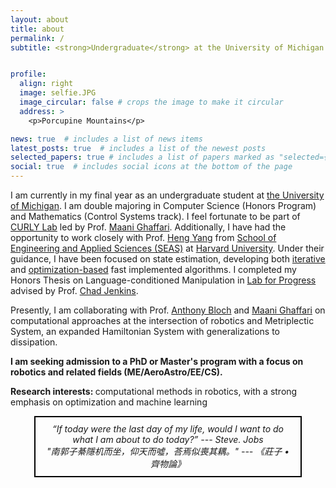 ```yaml
---
layout: about
title: about
permalink: /
subtitle: <strong>Undergraduate</strong> at the University of Michigan <br>Robotics, Math, Computer Science


profile:
  align: right
  image: selfie.JPG
  image_circular: false # crops the image to make it circular
  address: >
    <p>Porcupine Mountains</p>

news: true  # includes a list of news items
latest_posts: true  # includes a list of the newest posts
selected_papers: true # includes a list of papers marked as "selected={true}"
social: true  # includes social icons at the bottom of the page
---
```


I am currently in my final year as an undergraduate student at [the University of Michigan](https://umich.edu/). I am double majoring in Computer Science (Honors Program) and Mathematics (Control Systems track). I feel fortunate to be part of [CURLY Lab](https://curly.engin.umich.edu/) led by Prof. [Maani Ghaffari](https://robotics.umich.edu/profile/maani-ghaffari/). Additionally, I have had the opportunity to work closely with Prof. [Heng Yang](https://hankyang.seas.harvard.edu/) from [School of Engineering and Applied Sciences (SEAS)](https://seas.harvard.edu/) at [Harvard University](https://www.harvard.edu/). Under their guidance, I have been focused on state estimation, developing both [iterative](https://arxiv.org/abs/2209.15140) and [optimization-based](https://arxiv.org/abs/2309.05184) fast implemented algorithms. I completed my Honors Thesis on Language-conditioned Manipulation in [Lab for Progress](https://progress.eecs.umich.edu/) advised by Prof. [Chad Jenkins](https://ocj.name/).  

Presently, I am collaborating with Prof. [Anthony Bloch](https://dept.math.lsa.umich.edu/~abloch/) and [Maani Ghaffari](https://robotics.umich.edu/profile/maani-ghaffari/) on computational approaches at the intersection of robotics and Metriplectic System, an expanded Hamiltonian System with generalizations to dissipation.

<strong>I am seeking admission to a PhD or Master's program with a focus on robotics and related fields (ME/AeroAstro/EE/CS).</strong>

<strong>Research interests: </strong> computational methods in robotics, with a strong emphasis on optimization and machine learning


<!-- <br><em>"We are all in the gutter, but some of us are looking at the stars." --- Oscar. Wilde </em><br><em>"南郭子綦隱机而坐，仰天而噓，荅焉似喪其耦。" --- 《莊子 • 齊物論》 </em> -->




<html>
<head>
    <style>
        .centered-box {
            text-align: center;
            border: 2px solid #000; /* Set border properties as needed */
            padding: 10px; /* Adjust padding as needed */
            margin: 0 auto; /* Center horizontally */
            width: 80%; /* Set the width of the box as needed */
        }
    </style>
</head>
<body>
    <div class="centered-box">
        <em>“If today were the last day of my life, would I want to do what I am about to do today?” --- Steve. Jobs</em><br>
        <em>"南郭子綦隱机而坐，仰天而噓，荅焉似喪其耦。" --- 《莊子 • 齊物論》</em>
    </div>
</body>
</html>